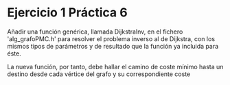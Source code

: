 # Ejercicio 1 Práctica 6

Añadir una función genérica, llamada DijkstraInv, en el fichero 'alg_grafoPMC.h' para resolver el problema inverso 
al de Dijkstra, con los mismos tipos de parámetros y de resultado que la función ya incluida para éste. 

La nueva función, por tanto, debe hallar el camino de coste mínimo hasta un destino desde cada vértice del grafo 
y  su correspondiente coste

